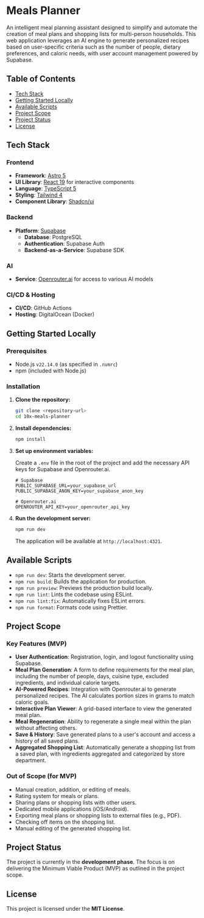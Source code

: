 # Meals Planner

An intelligent meal planning assistant designed to simplify and automate the creation of meal plans and shopping lists for multi-person households. This web application leverages an AI engine to generate personalized recipes based on user-specific criteria such as the number of people, dietary preferences, and caloric needs, with user account management powered by Supabase.

## Table of Contents

- [Tech Stack](#tech-stack)
- [Getting Started Locally](#getting-started-locally)
- [Available Scripts](#available-scripts)
- [Project Scope](#project-scope)
- [Project Status](#project-status)
- [License](#license)

## Tech Stack

### Frontend
- **Framework**: [Astro 5](https://astro.build/)
- **UI Library**: [React 19](https://react.dev/) for interactive components
- **Language**: [TypeScript 5](https://www.typescriptlang.org/)
- **Styling**: [Tailwind 4](https://tailwindcss.com/)
- **Component Library**: [Shadcn/ui](https://ui.shadcn.com/)

### Backend
- **Platform**: [Supabase](https://supabase.io/)
  - **Database**: PostgreSQL
  - **Authentication**: Supabase Auth
  - **Backend-as-a-Service**: Supabase SDK

### AI
- **Service**: [Openrouter.ai](https://openrouter.ai/) for access to various AI models

### CI/CD & Hosting
- **CI/CD**: GitHub Actions
- **Hosting**: DigitalOcean (Docker)

## Getting Started Locally

### Prerequisites
- Node.js `v22.14.0` (as specified in `.nvmrc`)
- npm (included with Node.js)

### Installation

1.  **Clone the repository:**
    ```bash
    git clone <repository-url>
    cd 10x-meals-planner
    ```

2.  **Install dependencies:**
    ```bash
    npm install
    ```

3.  **Set up environment variables:**

    Create a `.env` file in the root of the project and add the necessary API keys for Supabase and Openrouter.ai.

    ```env
    # Supabase
    PUBLIC_SUPABASE_URL=your_supabase_url
    PUBLIC_SUPABASE_ANON_KEY=your_supabase_anon_key

    # Openrouter.ai
    OPENROUTER_API_KEY=your_openrouter_api_key
    ```

4.  **Run the development server:**
    ```bash
    npm run dev
    ```

    The application will be available at `http://localhost:4321`.

## Available Scripts

-   `npm run dev`: Starts the development server.
-   `npm run build`: Builds the application for production.
-   `npm run preview`: Previews the production build locally.
-   `npm run lint`: Lints the codebase using ESLint.
-   `npm run lint:fix`: Automatically fixes ESLint errors.
-   `npm run format`: Formats code using Prettier.

## Project Scope

### Key Features (MVP)
- **User Authentication**: Registration, login, and logout functionality using Supabase.
- **Meal Plan Generation**: A form to define requirements for the meal plan, including the number of people, days, cuisine type, excluded ingredients, and individual calorie targets.
- **AI-Powered Recipes**: Integration with Openrouter.ai to generate personalized recipes. The AI calculates portion sizes in grams to match caloric goals.
- **Interactive Plan Viewer**: A grid-based interface to view the generated meal plan.
- **Meal Regeneration**: Ability to regenerate a single meal within the plan without affecting others.
- **Save & History**: Save generated plans to a user's account and access a history of all saved plans.
- **Aggregated Shopping List**: Automatically generate a shopping list from a saved plan, with ingredients aggregated and categorized by store department.

### Out of Scope (for MVP)
- Manual creation, addition, or editing of meals.
- Rating system for meals or plans.
- Sharing plans or shopping lists with other users.
- Dedicated mobile applications (iOS/Android).
- Exporting meal plans or shopping lists to external files (e.g., PDF).
- Checking off items on the shopping list.
- Manual editing of the generated shopping list.

## Project Status
The project is currently in the **development phase**. The focus is on delivering the Minimum Viable Product (MVP) as outlined in the project scope.

## License
This project is licensed under the **MIT License**.
